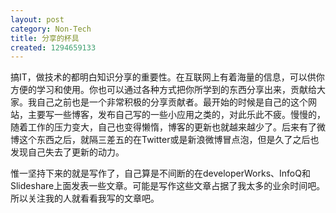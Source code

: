 ```yaml
---
layout: post
category: Non-Tech
title: 分享的杯具
created: 1294659133
---
```

搞IT，做技术的都明白知识分享的重要性。在互联网上有着海量的信息，可以供你方便的学习和使用。你也可以通过各种方式把你所学到的东西分享出来，贡献给大家。我自己之前也是一个非常积极的分享贡献者。最开始的时候是自己的这个网站，主要写一些博客，发布自己写的一些小应用之类的，对此乐此不疲。慢慢的，随着工作的压力变大，自己也变得懒惰，博客的更新也就越来越少了。后来有了微博这个东西之后，就隔三差五的在Twitter或是新浪微博冒点泡，但是久了之后也发现自己失去了更新的动力。

惟一坚持下来的就是写作了，自己算是不间断的在developerWorks、InfoQ和Slideshare上面发表一些文章。可能是写作这些文章占据了我太多的业余时间吧。所以关注我的人就看看我写的文章吧。
